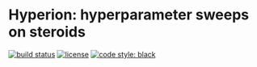 # Hyperion: hyperparameter sweeps on steroids

[![build status](https://circleci.com/gh/pkozakowski/hyperion.svg?style=shield&circle-token=e18760f1e3e06bc3f4bec958ba889731e6b023bc)](https://circleci.com/gh/pkozakowski/hyperion) [![license](https://img.shields.io/badge/license-MIT-blue.svg)](https://github.com/pkozakowski/hyperion/blob/main/LICENSE) [![code style: black](https://img.shields.io/badge/code%20style-black-000000.svg)](https://github.com/psf/black)
